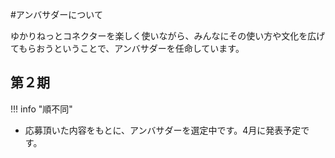 #アンバサダーについて

ゆかりねっとコネクターを楽しく使いながら、みんなにその使い方や文化を広げてもらおうということで、アンバサダーを任命しています。

## 第２期

!!! info "順不同"

* 応募頂いた内容をもとに、アンバサダーを選定中です。4月に発表予定です。
